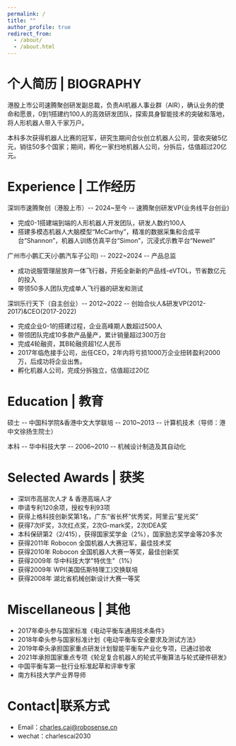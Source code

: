 ```yaml
---
permalink: /
title: ""
author_profile: true
redirect_from: 
  - /about/
  - /about.html
---
```


个人简历 | BIOGRAPHY
======
港股上市公司速腾聚创研发副总裁，负责AI机器人事业群（AIR），确认业务的使命和愿景，0到1搭建约100人的高效研发团队，探索具身智能技术的突破和落地，将人形机器人带入千家万户。

本科多次获得机器人比赛的冠军，研究生期间合伙创立机器人公司，营收突破5亿元，销往50多个国家；期间，孵化一家扫地机器人公司，分拆后，估值超过20亿元。

Experience | 工作经历
======
深圳市速腾聚创（港股上市）-- 2024~至今 -- 速腾聚创研发VP(业务线平台创业)
- 完成0-1搭建端到端的人形机器人开发团队，研发人数约100人
- 搭建多模态机器人大脑模型“McCarthy”，精准的数据采集和合成平台“Shannon”，机器人训练仿真平台“Simon”，沉浸式示教平台“Newell”


广州市小鹏汇天(小鹏汽车子公司) -- 2022~2024 -- 产品总监
- 成功说服管理层放弃一体飞行器，开拓全新新的产品线-eVTOL，节省数亿元的投入
- 带领50多人团队完成单人飞行器的研发和测试


深圳乐行天下（自主创业）-- 2012~2022 -- 创始合伙人&研发VP(2012-2017)&CEO(2017-2022)
- 完成企业0-1的搭建过程，企业高峰期人数超过500人
- 带领团队完成10多款产品量产，累计销量超过300万台
- 完成4轮融资，其B轮融资超1亿人民币
- 2017年临危接手公司，出任CEO，2年内将亏损1000万企业扭转盈利2000万，后成功将企业出售。
- 孵化机器人公司，完成分拆独立，估值超过20亿

Education | 教育
======
硕士 -- 中国科学院&香港中文大学联培 -- 2010~2013 -- 计算机技术（导师：港中文徐扬生院士）

本科 -- 华中科技大学 -- 2006~2010 -- 机械设计制造及其自动化



Selected Awards | 获奖
======
- 深圳市高层次人才 & 香港高端人才
- 申请专利120余项，授权专利93项
- 获得上格科技创新奖第1名，广东“省长杯”优秀奖，阿里云“星光奖”
- 获得7次IF奖，3次红点奖，2次G-mark奖，2次IDEA奖
- 本科保研第2（2/415），获得国家奖学金（2%），国家励志奖学金等20多次
- 获得2011年 Robocon 全国机器人大赛冠军，最佳技术奖
- 获得2010年 Robocon 全国机器人大赛一等奖，最佳创新奖
- 获得2009年 华中科技大学"特优生"（1%）
- 获得2009年 WPI(美国伍斯特理工)交换联培
- 获得2008年 湖北省机械创新设计大赛一等奖

Miscellaneous | 其他
======
- 2017年牵头参与国家标准《电动平衡车通用技术条件》
- 2018年牵头参与国家标准计划《电动平衡车安全要求及测试方法》
- 2019年牵头承担国家重点研发计划智能平衡车产业化专项，已通过验收
- 2021年承担国家重点专项《轮足复合机器人的轮式平衡算法与轮式硬件研发》
- 中国平衡车第一批行业标准起草和评审专家
- 南方科技大学产业界导师

Contact|联系方式
======
- Email：charles.cai@robosense.cn
- wechat：charlescai2030
